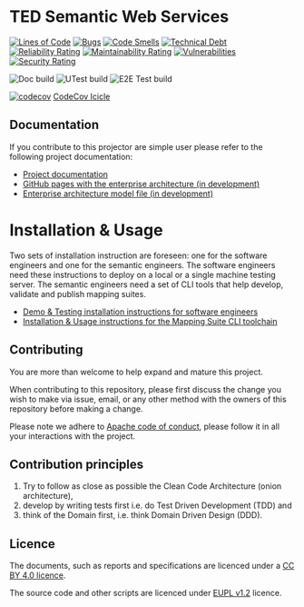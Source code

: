 # TED Semantic Web Services

[![Lines of Code](https://sonarcloud.io/api/project_badges/measure?project=meaningfy-ws_ted-sws&metric=ncloc)](https://sonarcloud.io/summary/new_code?id=meaningfy-ws_ted-sws)
[![Bugs](https://sonarcloud.io/api/project_badges/measure?project=meaningfy-ws_ted-sws&metric=bugs)](https://sonarcloud.io/summary/new_code?id=meaningfy-ws_ted-sws)
[![Code Smells](https://sonarcloud.io/api/project_badges/measure?project=meaningfy-ws_ted-sws&metric=code_smells)](https://sonarcloud.io/summary/new_code?id=meaningfy-ws_ted-sws)
[![Technical Debt](https://sonarcloud.io/api/project_badges/measure?project=meaningfy-ws_ted-sws&metric=sqale_index)](https://sonarcloud.io/summary/new_code?id=meaningfy-ws_ted-sws)
[![Reliability Rating](https://sonarcloud.io/api/project_badges/measure?project=meaningfy-ws_ted-sws&metric=reliability_rating)](https://sonarcloud.io/summary/new_code?id=meaningfy-ws_ted-sws)
[![Maintainability Rating](https://sonarcloud.io/api/project_badges/measure?project=meaningfy-ws_ted-sws&metric=sqale_rating)](https://sonarcloud.io/summary/new_code?id=meaningfy-ws_ted-sws)
[![Vulnerabilities](https://sonarcloud.io/api/project_badges/measure?project=meaningfy-ws_ted-sws&metric=vulnerabilities)](https://sonarcloud.io/summary/new_code?id=meaningfy-ws_ted-sws)
[![Security Rating](https://sonarcloud.io/api/project_badges/measure?project=meaningfy-ws_ted-sws&metric=security_rating)](https://sonarcloud.io/summary/new_code?id=meaningfy-ws_ted-sws)

![Doc build](https://github.com/OP-TED/ted-rdf-conversion-pipeline/actions/workflows/main.yml/badge.svg?branch=main)
![UTest build](https://github.com/OP-TED/ted-rdf-conversion-pipeline/actions/workflows/unit-tests.yml/badge.svg?branch=main)
![E2E Test build](https://github.com/OP-TED/ted-rdf-conversion-pipeline/actions/workflows/unit-tests-hermes.yml/badge.svg?branch=main)

[![codecov](https://codecov.io/gh/OP-TED/ted-rdf-conversion-pipeline/branch/main/graph/badge.svg?token=DzceZJWLaL)](https://codecov.io/gh/OP-TED/ted-rdf-conversion-pipeline) [CodeCov Icicle](https://codecov.io/gh/OP-TED/ted-rdf-conversion-pipeline/branch/main/graphs/icicle.svg?token=DzceZJWLaL)


## Documentation

If you contribute to this projector are simple user please refer to the following project documentation:

* [Project documentation ](https://docs.ted.europa.eu/ted-rdf-conversion-pipeline/ted-sws/index.html)
* [GitHub pages with the enterprise architecture (in development)](https://docs.ted.europa.eu/ted-rdf-conversion-pipeline/ted-sws/_attachments/ted-sws-architecture/index.html)
* [Enterprise architecture model file (in development)](https://drive.google.com/file/d/1YB2dPYe9E9bAR2peVraQaUANS-hXetms/view?usp=sharing)


# Installation & Usage
Two sets of installation instruction are foreseen: one for the software engineers and one for the semantic engineers.
The software engineers need these instructions to deploy on a local or a single machine testing server.
The semantic engineers need a set of CLI tools that help develop, validate and publish mapping suites.

* [Demo & Testing installation instructions for software engineers](https://docs.ted.europa.eu/ted-rdf-conversion-pipeline/ted-sws/demo_installation.html)
* [Installation & Usage instructions for the Mapping Suite CLI toolchain](https://docs.ted.europa.eu/ted-rdf-conversion-pipeline/ted-sws/mapping_suite_cli_toolchain.html)

## Contributing

You are more than welcome to help expand and mature this project. 

When contributing to this repository, please first discuss the change you wish to make via issue, email, or any other method with the owners of this repository before making a change.

Please note we adhere to [Apache code of conduct](https://www.apache.org/foundation/policies/conduct), please follow it in all your interactions with the project.  

## Contribution principles

1. Try to follow as close as possible the Clean Code Architecture (onion architecture), 
2. develop by writing tests first i.e. do Test Driven Development (TDD) and 
3. think of the Domain first, i.e. think Domain Driven Design (DDD).


## Licence 

The documents, such as reports and specifications are licenced under a [CC BY 4.0 licence](https://creativecommons.org/licenses/by/4.0/deed.en).

The source code and other scripts are licenced under [EUPL v1.2](https://joinup.ec.europa.eu/collection/eupl/eupl-text-eupl-12) licence.
